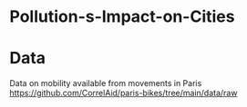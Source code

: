 # Pollution-s-Impact-on-Cities


# Data 

Data on mobility available from movements in Paris
https://github.com/CorrelAid/paris-bikes/tree/main/data/raw
